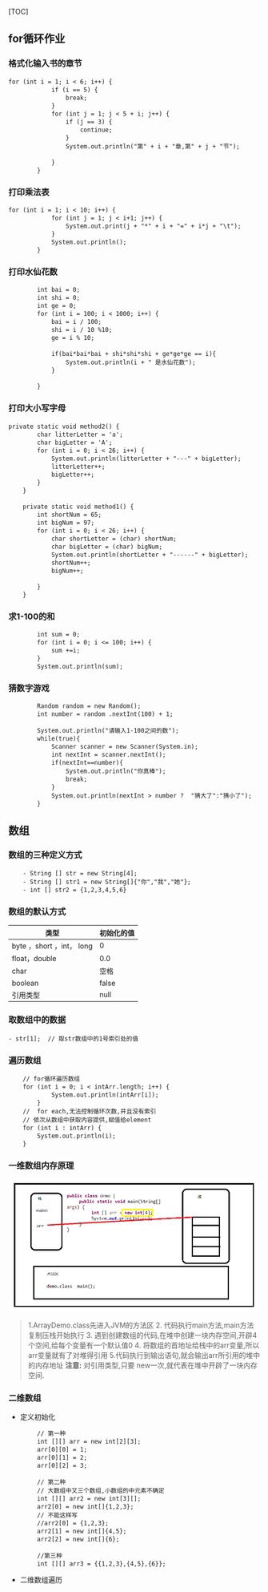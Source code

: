[TOC]

## for循环作业

### 格式化输入书的章节

``` stylus
for (int i = 1; i < 6; i++) {
			if (i == 5) {
				break;
			}
			for (int j = 1; j < 5 + i; j++) {
				if (j == 3) {
					continue;
				}
				System.out.println("第" + i + "章,第" + j + "节");

			}
		}
```

### 打印乘法表

``` stylus
for (int i = 1; i < 10; i++) {
			for (int j = 1; j < i+1; j++) {
				System.out.print(j + "*" + i + "=" + i*j + "\t");
			}
			System.out.println();
		}
```


### 打印水仙花数

``` stylus
		int bai = 0;
		int shi = 0;
		int ge = 0;
		for (int i = 100; i < 1000; i++) {
			bai = i / 100;
			shi = i / 10 %10;
			ge = i % 10;
			
			if(bai*bai*bai + shi*shi*shi + ge*ge*ge == i){
				System.out.println(i + " 是水仙花数");
			}
			
		}
```


### 打印大小写字母

``` stylus
private static void method2() {
		char litterLetter = 'a';
		char bigLetter = 'A';
		for (int i = 0; i < 26; i++) {
			System.out.println(litterLetter + "---" + bigLetter);
			litterLetter++;
			bigLetter++;
		}
	}
	
	private static void method1() {
		int shortNum = 65;
		int bigNum = 97;
		for (int i = 0; i < 26; i++) {
			char shortLetter = (char) shortNum;
			char bigLetter = (char) bigNum;
			System.out.println(shortLetter + "------" + bigLetter);
			shortNum++;
			bigNum++;
			
		}
	}
```


### 求1-100的和

``` stylus
		int sum = 0;
		for (int i = 0; i <= 100; i++) {
			sum +=i;
		}
		System.out.println(sum);
```

### 猜数字游戏

``` stylus
		Random random = new Random();
		int number = random	.nextInt(100) + 1;
		
		System.out.println("请输入1-100之间的数");
		while(true){
			Scanner scanner = new Scanner(System.in);
			int nextInt = scanner.nextInt();
			if(nextInt==number){
				System.out.println("你真棒");
				break;
			}
			System.out.println(nextInt > number ?  "猜大了":"猜小了");
		}
```

## 数组

###  数组的三种定义方式

``` stylus
	- String [] str = new String[4];
	- String [] str1 = new String[]{"你","我","她"};
	- int [] str2 = {1,2,3,4,5,6}
```
### 数组的默认方式

|  类型   |  初始化的值   |
| --- | --- |
|  byte ，short ，int， long  |  0   |
|  float，double   |   0.0  |
|   char  |  空格   |
|  boolean   |  false   |
|   引用类型  |   null  |


### 取数组中的数据 
	- str[1];  // 取str数组中的1号索引处的值
### 遍历数组
``` stylus
	// for循环遍历数组
	for (int i = 0; i < intArr.length; i++) {
			System.out.println(intArr[i]);
		}
	//  for each,无法控制循环次数,并且没有索引
	// 依次从数组中获取内容提供,赋值给element
	for (int i : intArr) {
		System.out.println(i);
	}
```
### 一维数组内存原理

![数组内存分析图][1]

> 1.ArrayDemo.class先进入JVM的方法区
> 2. 代码执行main方法,main方法复制压栈开始执行
> 3. 遇到创建数组的代码,在堆中创建一块内存空间,开辟4个空间,给每个变量有一个默认值0
> 4. 将数组的首地址给栈中的arr变量,所以arr变量就有了对堆得引用
> 5.代码执行到输出语句,就会输出arr所引用的堆中的内存地址
>**注意:** 对引用类型,只要 new一次,就代表在堆中开辟了一块内存空间.

### 二维数组
- 定义初始化

``` stylus
		// 第一种
		int [][] arr = new int[2][3];
		arr[0][0] = 1;
		arr[0][1] = 2;
		arr[0][2] = 3;
		
		// 第二种
		// 大数组中又三个数组,小数组的中元素不确定
		int [][] arr2 = new int[3][];
		arr2[0] = new int[]{1,2,3};
		// 不能这样写
		//arr2[0] = {1,2,3};
		arr2[1] = new int[]{4,5};
		arr2[2] = new int[]{6};
		
		//第三种
		int [][] arr3 = {{1,2,3},{4,5},{6}};
```

- 二维数组遍历


  [1]: https://www.github.com/xiesen310/notes_Images/raw/master/images/1499238453222.jpg